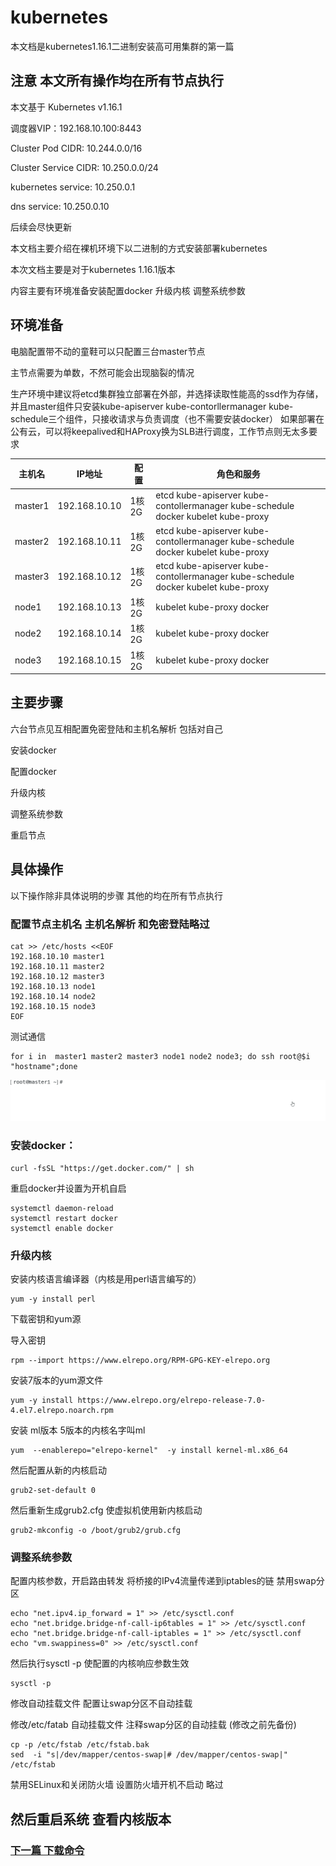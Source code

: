 ﻿# kubernetes
本文档是kubernetes1.16.1二进制安装高可用集群的第一篇

## 注意 本文所有操作均在所有节点执行

本文基于 Kubernetes v1.16.1

调度器VIP：192.168.10.100:8443

Cluster Pod CIDR: 10.244.0.0/16

Cluster Service CIDR: 10.250.0.0/24

kubernetes service: 10.250.0.1

dns service: 10.250.0.10

 后续会尽快更新

本文档主要介绍在裸机环境下以二进制的方式安装部署kubernetes

本次文档主要是对于kubernetes 1.16.1版本

内容主要有环境准备安装配置docker 升级内核 调整系统参数

## 环境准备

电脑配置带不动的童鞋可以只配置三台master节点

主节点需要为单数，不然可能会出现脑裂的情况

生产环境中建议将etcd集群独立部署在外部，并选择读取性能高的ssd作为存储，并且master组件只安装kube-apiserver kube-contorllermanager kube-schedule三个组件，只接收请求与负责调度（也不需要安装docker） 如果部署在公有云，可以将keepalived和HAProxy换为SLB进行调度，工作节点则无太多要求



| 主机名  | IP地址        | 配置  | 角色和服务                                                   |
| ------- | ------------- | ----- | ------------------------------------------------------------ |
| master1 | 192.168.10.10 | 1核2G | etcd kube-apiserver kube-contollermanager kube-schedule docker kubelet kube-proxy |
| master2 | 192.168.10.11 | 1核2G | etcd kube-apiserver kube-contollermanager kube-schedule docker kubelet kube-proxy |
| master3 | 192.168.10.12 | 1核2G | etcd kube-apiserver kube-contollermanager kube-schedule docker kubelet kube-proxy |
| node1   | 192.168.10.13 | 1核2G | kubelet kube-proxy docker                                    |
| node2   | 192.168.10.14 | 1核2G | kubelet kube-proxy docker                                    |
| node3   | 192.168.10.15 | 1核2G | kubelet kube-proxy docker                                    |



## 主要步骤

  六台节点见互相配置免密登陆和主机名解析 包括对自己

  安装docker

  配置docker

  升级内核

  调整系统参数

  重启节点

## 具体操作

以下操作除非具体说明的步骤  其他的均在所有节点执行

### 配置节点主机名 主机名解析 和免密登陆略过

```
cat >> /etc/hosts <<EOF
192.168.10.10 master1
192.168.10.11 master2
192.168.10.12 master3
192.168.10.13 node1
192.168.10.14 node2
192.168.10.15 node3
EOF
```

测试通信

```
for i in  master1 master2 master3 node1 node2 node3; do ssh root@$i "hostname";done
```

![](image/ktest-shh.gif)

### 安装docker：

```
curl -fsSL "https://get.docker.com/" | sh
```

重启docker并设置为开机自启

	systemctl daemon-reload
	systemctl restart docker
	systemctl enable docker

### 升级内核

安装内核语言编译器（内核是用perl语言编写的）

	yum -y install perl

  下载密钥和yum源

  导入密钥

	rpm --import https://www.elrepo.org/RPM-GPG-KEY-elrepo.org

  安装7版本的yum源文件

	yum -y install https://www.elrepo.org/elrepo-release-7.0-4.el7.elrepo.noarch.rpm

  安装 ml版本 5版本的内核名字叫ml

	yum  --enablerepo="elrepo-kernel"  -y install kernel-ml.x86_64

  然后配置从新的内核启动

	grub2-set-default 0

  然后重新生成grub2.cfg 使虚拟机使用新内核启动

	grub2-mkconfig -o /boot/grub2/grub.cfg

### 调整系统参数

  配置内核参数，开启路由转发 将桥接的IPv4流量传递到iptables的链  禁用swap分区

	echo "net.ipv4.ip_forward = 1" >> /etc/sysctl.conf
	echo "net.bridge.bridge-nf-call-ip6tables = 1" >> /etc/sysctl.conf
	echo "net.bridge.bridge-nf-call-iptables = 1" >> /etc/sysctl.conf    
	echo "vm.swappiness=0" >> /etc/sysctl.conf

  然后执行sysctl -p 使配置的内核响应参数生效

	sysctl -p

  修改自动挂载文件 配置让swap分区不自动挂载

  修改/etc/fatab 自动挂载文件  注释swap分区的自动挂载 (修改之前先备份)

	cp -p /etc/fstab /etc/fstab.bak
	sed  -i "s|/dev/mapper/centos-swap|# /dev/mapper/centos-swap|" /etc/fstab

禁用SELinux和关闭防火墙 设置防火墙开机不启动 略过

## 然后重启系统 查看内核版本



### [下一篇   下载命令](https://github.com/mytting/kubernetes/blob/master/A-%E4%BA%8C%E8%BF%9B%E5%88%B6%E5%AE%89%E8%A3%85%E9%AB%98%E5%8F%AF%E7%94%A8Kubernetes%E9%9B%86%E7%BE%A4/v1.16.1-B%20%E4%B8%8B%E8%BD%BD%E5%91%BD%E4%BB%A4.md)


